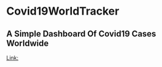 # Covid19WorldTracker

<h2> A Simple Dashboard Of Covid19 Cases Worldwide</h2>
<a href = "https://covid19worldtrackerproject.netlify.app/" target = "_blank">Link:</a>
